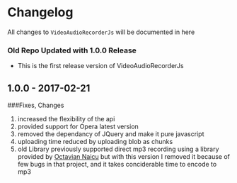 # Changelog

All changes to `VideoAudioRecorderJs` will be documented in here

### Old Repo Updated with 1.0.0 Release
- This is the first release version of VideoAudioRecorderJs

## 1.0.0 - 2017-02-21


###Fixes, Changes

1. increased the flexibility of the api
2. provided support for Opera latest version
3. removed the dependancy of JQuery and make it pure javascript
4. uploading time reduced by uploading blob as chunks
5. old Library previously supported direct mp3 recording using a library provided by [Octavian Naicu](https://github.com/nusofthq/Recordmp3js) but with this version I removed it because of few bugs in that project, and it takes conciderable time to encode to mp3


